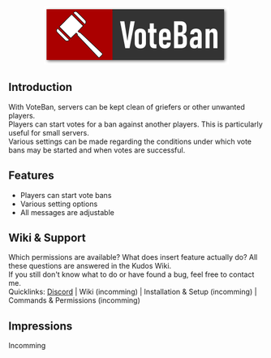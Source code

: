 <div align=center>
  <img src="https://github.com/Urbance/VoteBan-Media/blob/main/VoteBan%20Banner.png?raw=true"></img>
</div>

## Introduction
With VoteBan, servers can be kept clean of griefers or other unwanted players. 
<br>Players can start votes for a ban against another players. This is particularly useful for small servers. 
<br>Various settings can be made regarding the conditions under which vote bans may be started and when votes are successful.

## Features
- Players can start vote bans
- Various setting options
- All messages are adjustable

## Wiki & Support
Which permissions are available? What does insert feature actually do? All these questions are answered in the Kudos Wiki.
<br>If you still don't know what to do or have found a bug, feel free to contact me.
<br>Quicklinks: [Discord](https://discord.com/channels/926299091594514432/926457596632789014/1037082375257083914) | Wiki (incomming) | Installation & Setup (incomming) | Commands & Permissions (incomming) 

## Impressions
Incomming
